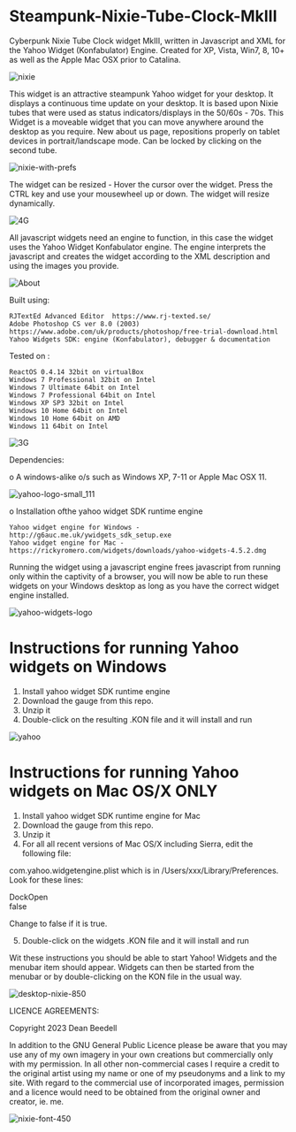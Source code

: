 # Steampunk-Nixie-Tube-Clock-MkIII

 Cyberpunk Nixie Tube Clock widget MkIII, written in Javascript and XML for the Yahoo 
 Widget (Konfabulator) Engine. Created for XP, Vista, Win7, 8, 10+ as well as the 
 Apple Mac OSX prior to Catalina.
 
![nixie](https://github.com/yereverluvinunclebert/Steampunk-Nixie-Tube-Clock-MkIII/assets/2788342/1c3de5c1-84b7-4b22-9508-eeeed78e049b)

 This widget is an attractive steampunk Yahoo widget for your desktop. It 
 displays a continuous time update on your desktop. It is based upon Nixie tubes 
 that were used as status indicators/displays in the 50/60s - 70s. This Widget 
 is a moveable widget that you can move anywhere around the desktop as you 
 require. New about us page, repositions properly on tablet devices in 
 portrait/landscape mode. Can be locked by clicking on the second tube.
 
 ![nixie-with-prefs](https://github.com/yereverluvinunclebert/Steampunk-Nixie-Tube-Clock-MkIII/assets/2788342/54dc31c6-95ea-4d73-bdf9-625444cb6663)


 The widget can be resized - Hover the cursor over the widget. Press the CTRL key 
 and use your mousewheel up or down. The widget will resize dynamically.
 
![4G](https://github.com/yereverluvinunclebert/Steampunk-Nixie-Tube-Clock-MkIII/assets/2788342/cdc865b5-6dac-4205-ad34-78214646d06c)

 All javascript widgets need an engine to function, in this case the widget uses 
 the Yahoo Widget Konfabulator engine. The engine interprets the javascript and 
 creates the widget according to the XML description and using the images you 
 provide. 

![About](https://github.com/yereverluvinunclebert/Steampunk-Nixie-Tube-Clock-MkIII/assets/2788342/24be856a-a976-4b30-b46f-86b5a61a1e99)

Built using: 

	RJTextEd Advanced Editor  https://www.rj-texted.se/ 
	Adobe Photoshop CS ver 8.0 (2003)  https://www.adobe.com/uk/products/photoshop/free-trial-download.html 
	Yahoo Widgets SDK: engine (Konfabulator), debugger & documentation
	
Tested on :

	ReactOS 0.4.14 32bit on virtualBox    
	Windows 7 Professional 32bit on Intel    
	Windows 7 Ultimate 64bit on Intel    
	Windows 7 Professional 64bit on Intel    
	Windows XP SP3 32bit on Intel    
	Windows 10 Home 64bit on Intel    
	Windows 10 Home 64bit on AMD    
	Windows 11 64bit on Intel  
  
  ![3G](https://github.com/yereverluvinunclebert/Steampunk-Nixie-Tube-Clock-MkIII/assets/2788342/e292e9cc-65c4-4b01-ad86-e80eca548702)
 
 Dependencies:
 
 o A windows-alike o/s such as Windows XP, 7-11 or Apple Mac OSX 11.    	
 
 ![yahoo-logo-small_111](https://github.com/yereverluvinunclebert/Steampunk-Nixie-Tube-Clock-MkIII/assets/2788342/520d15a2-85e9-4601-9f8f-6600d7819f56)
 
 o Installation ofthe yahoo widget SDK runtime engine  
 
	Yahoo widget engine for Windows - http://g6auc.me.uk/ywidgets_sdk_setup.exe  
	Yahoo widget engine for Mac - https://rickyromero.com/widgets/downloads/yahoo-widgets-4.5.2.dmg
 
 Running the widget using a javascript engine frees javascript from running only 
 within the captivity of a browser, you will now be able to run these widgets on 
 your Windows desktop as long as you have the correct widget engine installed.
 
  ![yahoo-widgets-logo](https://github.com/yereverluvinunclebert/Steampunk-Nixie-Tube-Clock-MkIII/assets/2788342/663b6c4e-1d7f-48e3-8c19-df22ef5e6355)

 Instructions for running Yahoo widgets on Windows
 =================================================
 
 1. Install yahoo widget SDK runtime engine
 2. Download the gauge from this repo.
 3. Unzip it
 4. Double-click on the resulting .KON file and it will install and run

 ![yahoo](https://github.com/yereverluvinunclebert/Steampunk-Nixie-Tube-Clock-MkIII/assets/2788342/61022005-ac04-4f59-ab99-c1f60db9a0d7)

 Instructions for running Yahoo widgets on Mac OS/X ONLY
 ========================================================
 
 1. Install yahoo widget SDK runtime engine for Mac
 2. Download the gauge from this repo.
 3. Unzip it
 4. For all all recent versions of Mac OS/X including Sierra, edit the following 
 file:
 
 com.yahoo.widgetengine.plist which is in /Users/xxx/Library/Preferences. Look 
 for these lines: 
    
   <key>DockOpen</key>  
   <string>false</string>  
 
 Change to false if it is true.
 
 5. Double-click on the widgets .KON file and it will install and run
 
 Wit these instructions you should be able to start Yahoo! Widgets and the 
 menubar item should appear. Widgets can then be started from the menubar or by 
 double-clicking on the KON file in the usual way.
 
![desktop-nixie-850](https://github.com/yereverluvinunclebert/Steampunk-Nixie-Tube-Clock-MkIII/assets/2788342/98181add-4d61-4f05-903e-72321f918578)

 
 LICENCE AGREEMENTS:
 
 Copyright 2023 Dean Beedell
 
 In addition to the GNU General Public Licence please be aware that you may use
 any of my own imagery in your own creations but commercially only with my
 permission. In all other non-commercial cases I require a credit to the
 original artist using my name or one of my pseudonyms and a link to my site.
 With regard to the commercial use of incorporated images, permission and a
 licence would need to be obtained from the original owner and creator, ie. me.
 
![nixie-font-450](https://github.com/yereverluvinunclebert/Steampunk-Nixie-Tube-Clock-MkIII/assets/2788342/0075a8e1-c623-4fff-8eee-49337ab5cf1a)
